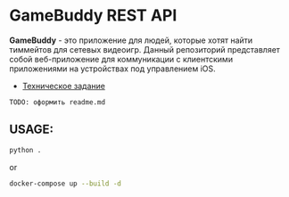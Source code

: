 # GameBuddy REST API

**GameBuddy** - это приложение для людей, которые хотят найти тиммейтов для сетевых видеоигр. Данный репозиторий представляет собой веб-приложение для коммуникации с клиентскими приложениями на устройствах под управлением iOS.

- [Техническое задание](/docs/APP.md) 

``TODO: оформить readme.md``


## USAGE:
```bash
python .
```

or

```bash
docker-compose up --build -d
```